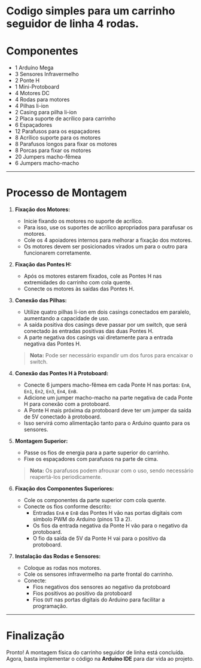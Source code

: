# Codigo simples para um carrinho seguidor de linha 4 rodas.

# Componentes

- 1 Arduíno Mega  
- 3 Sensores Infravermelho  
- 2 Ponte H  
- 1 Mini-Protoboard  
- 4 Motores DC  
- 4 Rodas para motores  
- 4 Pilhas li-ion  
- 2 Casing para pilha li-ion  
- 2 Placa suporte de acrílico para carrinho  
- 6 Espaçadores  
- 12 Parafusos para os espaçadores  
- 8 Acrílico suporte para os motores  
- 8 Parafusos longos para fixar os motores  
- 8 Porcas para fixar os motores  
- 20 Jumpers macho-fêmea  
- 6 Jumpers macho-macho  

---

# Processo de Montagem

1. **Fixação dos Motores:**
   - Inicie fixando os motores no suporte de acrílico.  
   - Para isso, use os suportes de acrílico apropriados para parafusar os motores.  
   - Cole os 4 apoiadores internos para melhorar a fixação dos motores.  
   - Os motores devem ser posicionados virados um para o outro para funcionarem corretamente.

2. **Fixação das Pontes H:**
   - Após os motores estarem fixados, cole as Pontes H nas extremidades do carrinho com cola quente.  
   - Conecte os motores às saídas das Pontes H.

3. **Conexão das Pilhas:**
   - Utilize quatro pilhas li-ion em dois casings conectados em paralelo, aumentando a capacidade de uso.  
   - A saída positiva dos casings deve passar por um switch, que será conectado às entradas positivas das duas Pontes H.  
   - A parte negativa dos casings vai diretamente para a entrada negativa das Pontes H.  

   > **Nota:** Pode ser necessário expandir um dos furos para encaixar o switch.

4. **Conexão das Pontes H à Protoboard:**
   - Conecte 6 jumpers macho-fêmea em cada Ponte H nas portas: `EnA`, `En1`, `En2`, `En3`, `En4`, `EnB`.  
   - Adicione um jumper macho-macho na parte negativa de cada Ponte H para conexão com a protoboard.  
   - A Ponte H mais próxima da protoboard deve ter um jumper da saída de 5V conectado à protoboard.  
   - Isso servirá como alimentação tanto para o Arduino quanto para os sensores.

5. **Montagem Superior:**
   - Passe os fios de energia para a parte superior do carrinho.  
   - Fixe os espaçadores com parafusos na parte de cima.  
   
   > **Nota:** Os parafusos podem afrouxar com o uso, sendo necessário reapertá-los periodicamente.

6. **Fixação dos Componentes Superiores:**
   - Cole os componentes da parte superior com cola quente.  
   - Conecte os fios conforme descrito:
     - Entradas `EnA` e `EnB` das Pontes H vão nas portas digitais com símbolo PWM do Arduino (pinos 13 a 2).
     - Os fios da entrada negativa da Ponte H vão para o negativo da protoboard.
     - O fio da saída de 5V da Ponte H vai para o positivo da protoboard.

7. **Instalação das Rodas e Sensores:**
   - Coloque as rodas nos motores.  
   - Cole os sensores infravermelho na parte frontal do carrinho.  
   - Conecte:
     - Fios negativos dos sensores ao negativo da protoboard  
     - Fios positivos ao positivo da protoboard  
     - Fios `OUT` nas portas digitais do Arduino para facilitar a programação.

---

# Finalização

Pronto! A montagem física do carrinho seguidor de linha está concluída.  
Agora, basta implementar o código na **Arduino IDE** para dar vida ao projeto.

